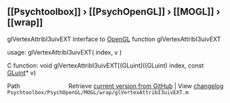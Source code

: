 ## [[Psychtoolbox]] &#8250; [[PsychOpenGL]] &#8250; [[MOGL]] &#8250; [[wrap]]

glVertexAttribI3uivEXT  Interface to [OpenGL](OpenGL) function glVertexAttribI3uivEXT  
  
usage:  glVertexAttribI3uivEXT( index, v )  
  
C function:  void glVertexAttribI3uivEXT[(GLuint]((GLuint) index, const [GLuint](GLuint)\* v)  




<div class="code_header" style="text-align:right;">
  <span style="float:left;">Path&nbsp;&nbsp;</span> <span class="counter">Retrieve <a href=
  "https://raw.github.com/Psychtoolbox-3/Psychtoolbox-3/beta/Psychtoolbox/PsychOpenGL/MOGL/wrap/glVertexAttribI3uivEXT.m">current version from GitHub</a> | View <a href=
  "https://github.com/Psychtoolbox-3/Psychtoolbox-3/commits/beta/Psychtoolbox/PsychOpenGL/MOGL/wrap/glVertexAttribI3uivEXT.m">changelog</a></span>
</div>
<div class="code">
  <code>Psychtoolbox/PsychOpenGL/MOGL/wrap/glVertexAttribI3uivEXT.m</code>
</div>

